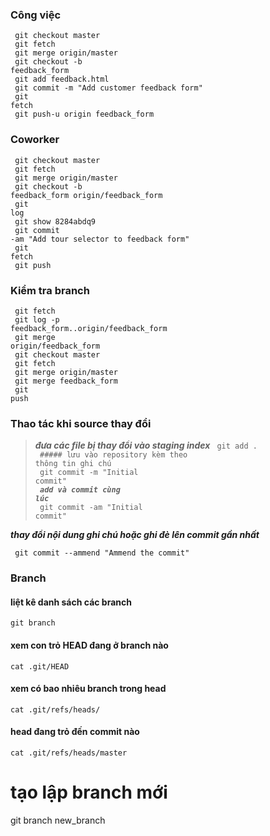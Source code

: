 ### Công việc
<code> git checkout master</code><br/>
<code> git fetch</code><br/>
<code> git merge origin/master</code><br/>
<code> git checkout -b feedback_form</code><br/>
<code> git add feedback.html</code><br/>
<code> git commit -m "Add customer feedback form"</code><br/>
<code> git fetch</code><br/>
<code> git push-u origin feedback_form</code><br/>
 
### Coworker
<code> git checkout master</code><br/>
<code> git fetch</code><br/>
<code> git merge origin/master</code><br/>
<code> git checkout -b feedback_form origin/feedback_form</code><br/>
<code> git log</code><br/>
<code> git show 8284abdq9</code><br/>
<code> git commit -am "Add tour selector to feedback form"</code><br/>
<code> git fetch</code><br/>
<code> git push</code><br/>
 
### Kiểm tra branch
<code> git fetch</code><br/>
<code> git log -p feedback_form..origin/feedback_form</code><br/>
<code> git merge origin/feedback_form</code><br/>
<code> git checkout master</code><br/>
<code> git fetch</code><br/>
<code> git merge origin/master</code><br/>
<code> git merge feedback_form</code><br/>
<code> git push</code><br/>

### Thao tác khi source thay đổi
> ***đưa các file bị thay đổi vào staging index***
<code> git add .</code><br/>
<code> ##### lưu vào repository kèm theo thông tin ghi chú</code><br/>
<code> git commit -m "Initial commit"</code><br/>
<code>  ***add và commit cùng lúc*** </code><br/>
<code> git commit -am "Initial commit"</code><br/>
 
***thay đổi nội dung ghi chú hoặc ghi đè lên commit gần nhất***

<code> git commit --ammend "Ammend the commit"</code>

### Branch
#### liệt kê danh sách các branch
<code>git branch</code>
 
#### xem con trỏ HEAD đang ở branch nào
<code>cat .git/HEAD</code>
 
#### xem có bao nhiêu branch trong head
<code>cat .git/refs/heads/</code>
 
#### head đang trỏ đến commit nào
<code>cat .git/refs/heads/master</code>
 
# tạo lập branch mới
git branch new_branch
